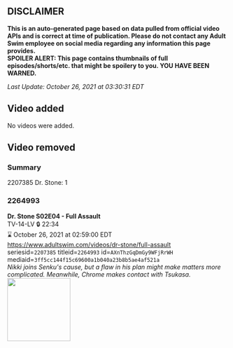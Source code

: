 ## DISCLAIMER
**This is an auto-generated page based on data pulled from official video APIs and is correct at time of publication. Please do not contact any Adult Swim employee on social media regarding any information this page provides.**  
**SPOILER ALERT: This page contains thumbnails of full episodes/shorts/etc. that might be spoilery to you. YOU HAVE BEEN WARNED.**  

_Last Update: October 26, 2021 at 03:30:31 EDT_
## Video added
No videos were added.  
## Video removed
### Summary
2207385 Dr. Stone: 1  
### 2264993
**Dr. Stone S02E04 - Full Assault**  
TV-14-LV 🔒 22:34  
⌛ October 26, 2021 at 02:59:00 EDT  
https://www.adultswim.com/videos/dr-stone/full-assault  
seriesid=`2207385` titleid=`2264993` id=`AXnThzGqDmGy9WFjRrWH` mediaid=`3ff5cc144f15c69600a1b040a23b8b5ae4af521a`  
_Nikki joins Senku's cause, but a flaw in his plan might make matters more complicated. Meanwhile, Chrome makes contact with Tsukasa._  
<a href="https://media.cdn.adultswim.com/uploads/20210604/thumbnails/2_21641157535-DrStone2_28_FullAssault.png"><img src="https://media.cdn.adultswim.com/uploads/20210604/thumbnails/2_21641157535-DrStone2_28_FullAssault.png" height="144px" /></a>
